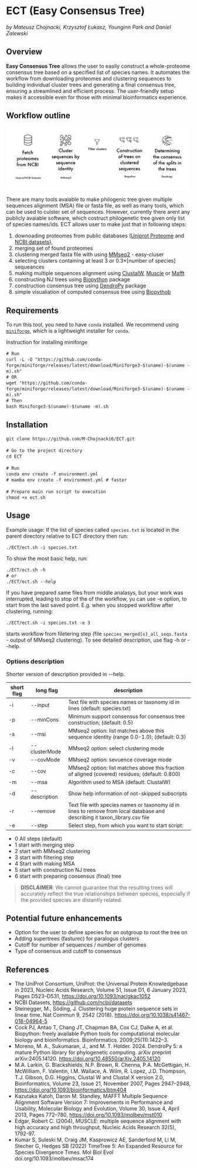 # ECT (Easy Consensus Tree)

*by Mateusz Chojnacki, Krzysztof Łukasz, Younginn Park and Daniel Zalewski*

## Overview
**Easy Consensus Tree** allows the user to easily construct a whole-proteome consensus tree based on a specified list of species names. It automates the workflow from downloading proteomes and clustering sequences to building individual cluster trees and generating a final consensus tree, ensuring a streamlined and efficient process. The user-friendly setup makes it accessible even for those with minimal bioinformatics experience.

## Workflow outline

![pipeline](img/pipeline2.png)

There are many tools avaiable to make philogenic tree given multiple sequences alignment (MSA) file or fasta file, as well as many tools, which can be used to culster set of sequences. However, currently there arent any publicly avaiable software, which costruct philogenetic tree given only list of species names/ids. ECT allows user to make just that in following steps: 
1) downoading proteomes from public databases ([Uniprot Proteome](https://www.uniprot.org/) and [NCBI datasets](https://www.ncbi.nlm.nih.gov/datasets/)),
2) merging set of found proteomes
3) clustering merged fasta file with using [MMseq2](https://github.com/soedinglab/MMseqs2) - easy-cluser
4) selecting clusters containing at least 3 or 0.3*[number of species] sequeances
5) making multiple sequences alignment using [ClustalW](http://www.clustal.org/clustal2/), [Muscle](https://drive5.com/muscle/) or [Mafft](https://mafft.cbrc.jp/alignment/software/)
6) constructing NJ trees using [Biopython](https://biopython.org/wiki/Phylo) package
7) construction consensus tree using [DendroPy](https://pypi.org/project/DendroPy/) package
8) simple visualiation of computed consensus tree using [Biopythob](https://biopython.org/wiki/Phylo)

## Requirements


To run this tool, you need to have `conda` installed. We recommend using [`miniforge`](https://github.com/conda-forge/miniforge), which is a lightweight installer for `conda`.


Instruction for installing miniforge
```{bash}
# Run
curl -L -O "https://github.com/conda-forge/miniforge/releases/latest/download/Miniforge3-$(uname)-$(uname -m).sh"
# OR
wget "https://github.com/conda-forge/miniforge/releases/latest/download/Miniforge3-$(uname)-$(uname -m).sh"
# Then
bash Miniforge3-$(uname)-$(uname -m).sh
```

## Installation

```{bash}
git clone https://github.com/M-Chojnacki6/ECT.git

# Go to the project directory
cd ECT

# Run
conda env create -f environment.yml
# mamba env create -f environment.yml # faster

# Prepare main run script to execution
chmod +x ect.sh
```

## Usage

Example usage: If the list of species called `species.txt` is located in the parent directory relative to ECT directory then run:

```{bash}
./ECT/ect.sh -i species.txt
```
To show the most basic help, run:

```{bash}
./ECT/ect.sh -h
# or
./ECT/ect.sh --help
```

If you have prepared same files from middle analasys, but your work was interrupted, leading to stop of the of the workflow, yu can use -e option, to start from the last saved point. E.g. when you stopped workflow after clustering, running:
```{bash}
./ECT/ect.sh -i species.txt -e 3 
```
starts workflow from filetering step (file `species_merged[x]_all_seqs.fasta` - output of MMseq2 clustering). To see detailed description, use flag -h or --help.

### Options description
Shorter version of description provided in --help.

| short flag | long flag | description |
|------------|-----------|-------------|
| -i | --input  |      Text file with species names or taxonomy id in lines (default: species.txt) |
| -p | --minCons |      Minimum support consensus for consensus tree construction; (default: 0.5) |
| -s | --msi   |    MMseq2 option: list matches above this sequence identity (range 0.0-1.0); (default: 0.3)|
| -l | --clusterMode | MMseq2 option: select clustering mode |
| -v | --covMode  |    MMseq2 option:  sevuence coverage mode |
| -c | --cov |  MMseq2 option: list matches above this fraction of aligned (covered) residues; (default: 0.800) |
| -m | --msa    |      Algorithm used to MSA (default: ClustalW) | 
| -d | --description | Show help information of not-skipped subscripts |
| -r | --remove  |     Text file with species names or taxonomy id in lines to remove from local database and describing it taxon_library.csv file|
| -e | --step   |      Select step, from which you want to start script: |
  - 0    All steps (default)
  - 1    start with merging step
  - 2    start with MMseq2 clustering
  - 3    start with filtering step
  - 4    Start with making MSA
  - 5    start with construction NJ trees
  - 6    start with preparing consensus (final) tree


>**DISCLAIMER**: We cannot guarantee that the resulting trees will accurately reflect the true relationships between species, especially if the provided species are distantly related.


## Potential future enhancements

- Option for the user to define species for an outgroup to root the tree on
- Adding supertrees (fasturec) for paralogus clusters
- Cutoff for number of sequences / number of genomes
- Type of consensus and cutoff to consensus

## References

- The UniProt Consortium, UniProt: the Universal Protein Knowledgebase in 2023, Nucleic Acids Research, Volume 51, Issue D1, 6 January 2023, Pages D523–D531, https://doi.org/10.1093/nar/gkac1052
- NCBI Datasets, https://github.com/ncbi/datasets
- Steinegger, M., Söding, J. Clustering huge protein sequence sets in linear time. Nat Commun 9, 2542 (2018). https://doi.org/10.1038/s41467-018-04964-5
- Cock PJ, Antao T, Chang JT, Chapman BA, Cox CJ, Dalke A, et al. Biopython: freely available Python tools for computational molecular biology and bioinformatics. Bioinformatics. 2009;25(11):1422–3.
- Moreno, M. A., Sukumaran, J., and M. T. Holder. 2024. DendroPy 5: a mature Python library for phylogenetic computing. arXiv preprint arXiv:2405.14120. https://doi.org/10.48550/arXiv.2405.14120
- M.A. Larkin, G. Blackshields, N.P. Brown, R. Chenna, P.A. McGettigan, H. McWilliam, F. Valentin, I.M. Wallace, A. Wilm, R. Lopez, J.D. Thompson, T.J. Gibson, D.G. Higgins, Clustal W and Clustal X version 2.0, Bioinformatics, Volume 23, Issue 21, November 2007, Pages 2947–2948, https://doi.org/10.1093/bioinformatics/btm404
- Kazutaka Katoh, Daron M. Standley, MAFFT Multiple Sequence Alignment Software Version 7: Improvements in Performance and Usability, Molecular Biology and Evolution, Volume 30, Issue 4, April 2013, Pages 772–780, https://doi.org/10.1093/molbev/mst010
- Edgar, Robert C. (2004), MUSCLE: multiple sequence alignment with high accuracy and high throughput, Nucleic Acids Research 32(5), 1792-97.
- Kumar S, Suleski M, Craig JM, Kasprowicz AE, Sanderford M, Li M, Stecher G, Hedges SB (2022) TimeTree 5: An Expanded Resource for Species Divergence Times. Mol Biol Evol doi.org/10.1093/molbev/msac174
